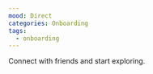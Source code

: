 ```yaml
---
mood: Direct
categories: Onboarding
tags:
  - onboarding
---
```

Connect with friends and start exploring.